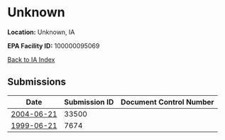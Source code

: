 # Unknown

**Location:** Unknown, IA

**EPA Facility ID:** 100000095069

[Back to IA Index](../../index.md)

## Submissions

| Date | Submission ID | Document Control Number |
|------|--------------|-------------------------|
| [2004-06-21](submissions/33500.md) | 33500 |  |
| [1999-06-21](submissions/7674.md) | 7674 |  |
